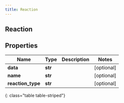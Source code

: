 ```yaml
---
title: Reaction
---
```

## Reaction

## Properties

|Name | Type | Description | Notes|
|------------ | ------------- | ------------- | -------------|
| **data** | **str** |  | [optional] |
| **name** | **str** |  | [optional] |
| **reaction_type** | **str** |  | [optional] |
{: class="table table-striped"}


